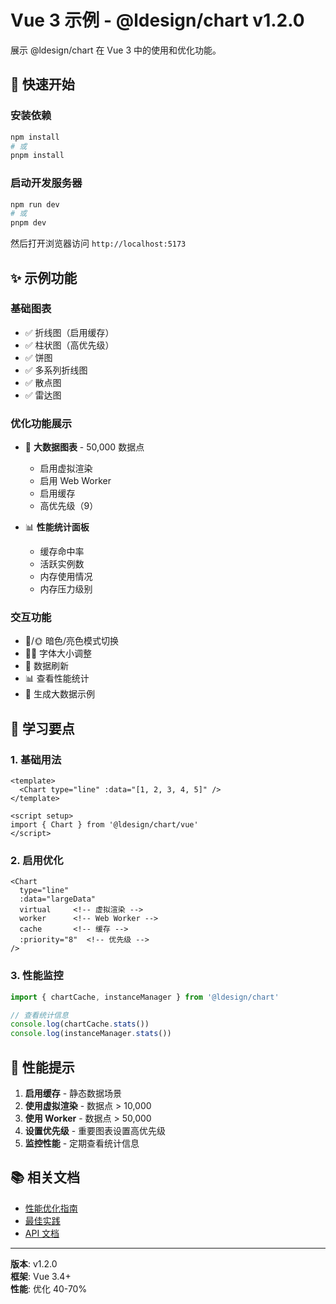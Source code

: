 # Vue 3 示例 - @ldesign/chart v1.2.0

展示 @ldesign/chart 在 Vue 3 中的使用和优化功能。

## 🚀 快速开始

### 安装依赖

```bash
npm install
# 或
pnpm install
```

### 启动开发服务器

```bash
npm run dev
# 或
pnpm dev
```

然后打开浏览器访问 `http://localhost:5173`

## ✨ 示例功能

### 基础图表
- ✅ 折线图（启用缓存）
- ✅ 柱状图（高优先级）
- ✅ 饼图
- ✅ 多系列折线图
- ✅ 散点图
- ✅ 雷达图

### 优化功能展示
- 🚀 **大数据图表** - 50,000 数据点
  - 启用虚拟渲染
  - 启用 Web Worker
  - 启用缓存
  - 高优先级（9）
  
- 📊 **性能统计面板**
  - 缓存命中率
  - 活跃实例数
  - 内存使用情况
  - 内存压力级别

### 交互功能
- 🌙/🌞 暗色/亮色模式切换
- 🔼🔽 字体大小调整
- 🔄 数据刷新
- 📊 查看性能统计
- 🚀 生成大数据示例

## 📖 学习要点

### 1. 基础用法

```vue
<template>
  <Chart type="line" :data="[1, 2, 3, 4, 5]" />
</template>

<script setup>
import { Chart } from '@ldesign/chart/vue'
</script>
```

### 2. 启用优化

```vue
<Chart 
  type="line" 
  :data="largeData"
  virtual     <!-- 虚拟渲染 -->
  worker      <!-- Web Worker -->
  cache       <!-- 缓存 -->
  :priority="8"  <!-- 优先级 -->
/>
```

### 3. 性能监控

```typescript
import { chartCache, instanceManager } from '@ldesign/chart'

// 查看统计信息
console.log(chartCache.stats())
console.log(instanceManager.stats())
```

## 🎯 性能提示

1. **启用缓存** - 静态数据场景
2. **使用虚拟渲染** - 数据点 > 10,000
3. **使用 Worker** - 数据点 > 50,000
4. **设置优先级** - 重要图表设置高优先级
5. **监控性能** - 定期查看统计信息

## 📚 相关文档

- [性能优化指南](../../docs/performance-guide.md)
- [最佳实践](../../docs/best-practices.md)
- [API 文档](../../docs/api-reference.md)

---

**版本**: v1.2.0  
**框架**: Vue 3.4+  
**性能**: 优化 40-70%

